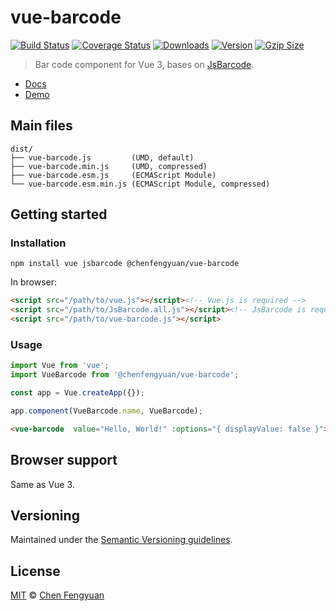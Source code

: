 # vue-barcode

[![Build Status](https://img.shields.io/github/workflow/status/fengyuanchen/vue-barcode/ci/main.svg)](https://github.com/fengyuanchen/vue-barcode/actions) [![Coverage Status](https://img.shields.io/codecov/c/github/fengyuanchen/vue-barcode.svg)](https://codecov.io/gh/fengyuanchen/vue-barcode) [![Downloads](https://img.shields.io/npm/dm/@chenfengyuan/vue-barcode.svg)](https://www.npmjs.com/package/@chenfengyuan/vue-barcode) [![Version](https://img.shields.io/npm/v/@chenfengyuan/vue-barcode.svg)](https://www.npmjs.com/package/@chenfengyuan/vue-barcode) [![Gzip Size](https://img.shields.io/bundlephobia/minzip/@chenfengyuan/vue-barcode.svg)](https://unpkg.com/@chenfengyuan/vue-barcode/dist/vue-barcode.js)

> Bar code component for Vue 3, bases on [JsBarcode](https://github.com/lindell/JsBarcode).

- [Docs](src/README.md)
- [Demo](https://fengyuanchen.github.io/vue-barcode)

## Main files

```text
dist/
├── vue-barcode.js         (UMD, default)
├── vue-barcode.min.js     (UMD, compressed)
├── vue-barcode.esm.js     (ECMAScript Module)
└── vue-barcode.esm.min.js (ECMAScript Module, compressed)
```

## Getting started

### Installation

```shell
npm install vue jsbarcode @chenfengyuan/vue-barcode
```

In browser:

```html
<script src="/path/to/vue.js"></script><!-- Vue.js is required -->
<script src="/path/to/JsBarcode.all.js"></script><!-- JsBarcode is required -->
<script src="/path/to/vue-barcode.js"></script>
```

### Usage

```js
import Vue from 'vue';
import VueBarcode from '@chenfengyuan/vue-barcode';

const app = Vue.createApp({});

app.component(VueBarcode.name, VueBarcode);
```

```html
<vue-barcode  value="Hello, World!" :options="{ displayValue: false }"></vue-barcode>
```

## Browser support

Same as Vue 3.

## Versioning

Maintained under the [Semantic Versioning guidelines](https://semver.org/).

## License

[MIT](https://opensource.org/licenses/MIT) © [Chen Fengyuan](https://chenfengyuan.com/)

